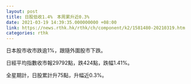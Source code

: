 ```yaml
---
layout: post
title: 日股低收1.4%　本周累升近0.3%
date: 2021-03-19 14:39:35.000000000 +08:00
link: https://news.rthk.hk/rthk/ch/component/k2/1581480-20210319.htm
categories: rthk
---
```


日本股市收市跌逾1%，跟隨外圍股市下跌。

日經平均指數收市報29792點，跌424點，跌幅1.41%。

全星期計，日股累計升75點，升幅近0.3%。
